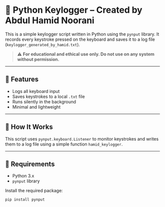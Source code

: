 
# 🔑 Python Keylogger – Created by Abdul Hamid Noorani

This is a simple keylogger script written in Python using the `pynput` library. It records every keystroke pressed on the keyboard and saves it to a log file (`keylogger_generated_by_hamid.txt`).

> ⚠️ **For educational and ethical use only. Do not use on any system without permission.**

---

## 📜 Features

- Logs all keyboard input
- Saves keystrokes to a local `.txt` file
- Runs silently in the background
- Minimal and lightweight

---

## 🧠 How It Works

This script uses `pynput.keyboard.Listener` to monitor keystrokes and writes them to a log file using a simple function `hamid_keylogger`.

---

## 🧰 Requirements

- Python 3.x
- `pynput` library

Install the required package:
```bash
pip install pynput
